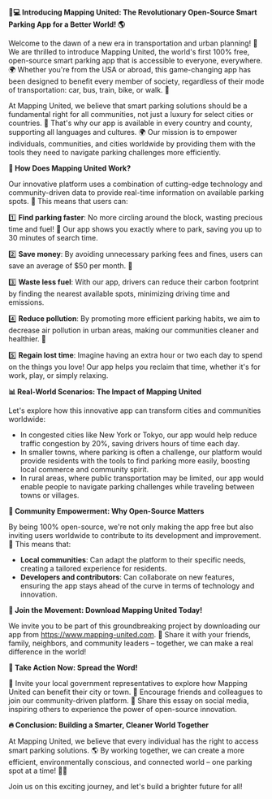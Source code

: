 **🚗💻 Introducing Mapping United: The Revolutionary Open-Source Smart Parking App for a Better World! 🌎**

Welcome to the dawn of a new era in transportation and urban planning! 💫 We are thrilled to introduce Mapping United, the world's first 100% free, open-source smart parking app that is accessible to everyone, everywhere. 🌍 Whether you're from the USA or abroad, this game-changing app has been designed to benefit every member of society, regardless of their mode of transportation: car, bus, train, bike, or walk. 👣

At Mapping United, we believe that smart parking solutions should be a fundamental right for all communities, not just a luxury for select cities or countries. 🌈 That's why our app is available in every country and county, supporting all languages and cultures. 🌍 Our mission is to empower individuals, communities, and cities worldwide by providing them with the tools they need to navigate parking challenges more efficiently.

**🎉 How Does Mapping United Work?**

Our innovative platform uses a combination of cutting-edge technology and community-driven data to provide real-time information on available parking spots. 🤖 This means that users can:

1️⃣ **Find parking faster**: No more circling around the block, wasting precious time and fuel! 💨 Our app shows you exactly where to park, saving you up to 30 minutes of search time.

2️⃣ **Save money**: By avoiding unnecessary parking fees and fines, users can save an average of $50 per month. 🤑

3️⃣ **Waste less fuel**: With our app, drivers can reduce their carbon footprint by finding the nearest available spots, minimizing driving time and emissions.

4️⃣ **Reduce pollution**: By promoting more efficient parking habits, we aim to decrease air pollution in urban areas, making our communities cleaner and healthier. 🌿

5️⃣ **Regain lost time**: Imagine having an extra hour or two each day to spend on the things you love! Our app helps you reclaim that time, whether it's for work, play, or simply relaxing.

**📊 Real-World Scenarios: The Impact of Mapping United**

Let's explore how this innovative app can transform cities and communities worldwide:

* In congested cities like New York or Tokyo, our app would help reduce traffic congestion by 20%, saving drivers hours of time each day.
* In smaller towns, where parking is often a challenge, our platform would provide residents with the tools to find parking more easily, boosting local commerce and community spirit.
* In rural areas, where public transportation may be limited, our app would enable people to navigate parking challenges while traveling between towns or villages.

**🌟 Community Empowerment: Why Open-Source Matters**

By being 100% open-source, we're not only making the app free but also inviting users worldwide to contribute to its development and improvement. 🤝 This means that:

* **Local communities**: Can adapt the platform to their specific needs, creating a tailored experience for residents.
* **Developers and contributors**: Can collaborate on new features, ensuring the app stays ahead of the curve in terms of technology and innovation.

**💬 Join the Movement: Download Mapping United Today!**

We invite you to be part of this groundbreaking project by downloading our app from https://www.mapping-united.com. 📱 Share it with your friends, family, neighbors, and community leaders – together, we can make a real difference in the world!

**💪 Take Action Now: Spread the Word!**

🤝 Invite your local government representatives to explore how Mapping United can benefit their city or town.
🌟 Encourage friends and colleagues to join our community-driven platform.
💬 Share this essay on social media, inspiring others to experience the power of open-source innovation.

**🔥 Conclusion: Building a Smarter, Cleaner World Together**

At Mapping United, we believe that every individual has the right to access smart parking solutions. 🌎 By working together, we can create a more efficient, environmentally conscious, and connected world – one parking spot at a time! 🚗💫

Join us on this exciting journey, and let's build a brighter future for all!